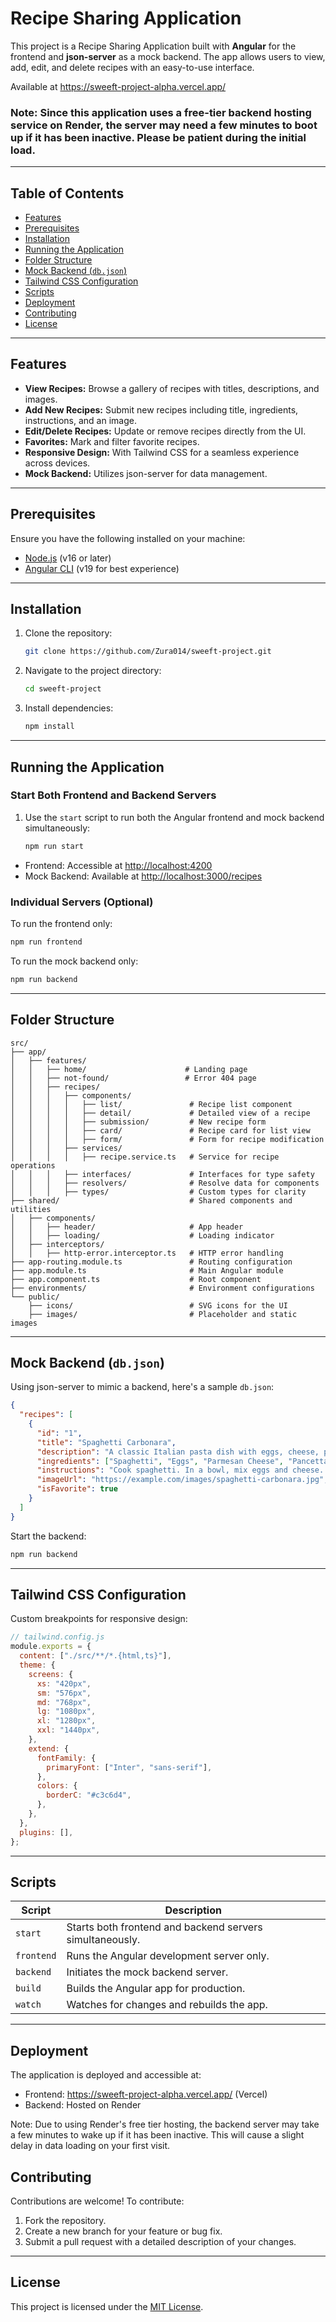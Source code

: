 # Recipe Sharing Application

This project is a Recipe Sharing Application built with **Angular** for the frontend and **json-server** as a mock backend. The app allows users to view, add, edit, and delete recipes with an easy-to-use interface.

Available at https://sweeft-project-alpha.vercel.app/

### Note: Since this application uses a free-tier backend hosting service on Render, the server may need a few minutes to boot up if it has been inactive. Please be patient during the initial load.

---

## Table of Contents

- [Features](#features)
- [Prerequisites](#prerequisites)
- [Installation](#installation)
- [Running the Application](#running-the-application)
- [Folder Structure](#folder-structure)
- [Mock Backend (`db.json`)](#mock-backend-dbjson)
- [Tailwind CSS Configuration](#tailwind-css-configuration)
- [Scripts](#scripts)
- [Deployment](#deployment)
- [Contributing](#contributing)
- [License](#license)

---

## Features

- **View Recipes:** Browse a gallery of recipes with titles, descriptions, and images.
- **Add New Recipes:** Submit new recipes including title, ingredients, instructions, and an image.
- **Edit/Delete Recipes:** Update or remove recipes directly from the UI.
- **Favorites:** Mark and filter favorite recipes.
- **Responsive Design:** With Tailwind CSS for a seamless experience across devices.
- **Mock Backend:** Utilizes json-server for data management.

---

## Prerequisites

Ensure you have the following installed on your machine:

- [Node.js](https://nodejs.org/) (v16 or later)
- [Angular CLI](https://angular.io/cli) (v19 for best experience)

---

## Installation

1. Clone the repository:

   ```bash
   git clone https://github.com/Zura014/sweeft-project.git
   ```

2. Navigate to the project directory:

   ```bash
   cd sweeft-project
   ```

3. Install dependencies:
   ```bash
   npm install
   ```

---

## Running the Application

### Start Both Frontend and Backend Servers

1. Use the `start` script to run both the Angular frontend and mock backend simultaneously:
   ```bash
   npm run start
   ```

- Frontend: Accessible at [http://localhost:4200](http://localhost:4200)
- Mock Backend: Available at [http://localhost:3000/recipes](http://localhost:3000/recipes)

### Individual Servers (Optional)

To run the frontend only:

```bash
npm run frontend
```

To run the mock backend only:

```bash
npm run backend
```

---

## Folder Structure

```
src/
├── app/
│   ├── features/
│   │   ├── home/                      # Landing page
│   │   ├── not-found/                 # Error 404 page
│   │   ├── recipes/
│   │   │   ├── components/
│   │   │   │   ├── list/               # Recipe list component
│   │   │   │   ├── detail/             # Detailed view of a recipe
│   │   │   │   ├── submission/         # New recipe form
│   │   │   │   ├── card/               # Recipe card for list view
│   │   │   │   ├── form/               # Form for recipe modification
│   │   │   ├── services/
│   │   │   │   ├── recipe.service.ts   # Service for recipe operations
│   │   │   ├── interfaces/             # Interfaces for type safety
│   │   │   ├── resolvers/              # Resolve data for components
│   │   │   ├── types/                  # Custom types for clarity
├── shared/                             # Shared components and utilities
│   ├── components/
│   │   ├── header/                     # App header
│   │   ├── loading/                    # Loading indicator
│   ├── interceptors/
│   │   ├── http-error.interceptor.ts   # HTTP error handling
├── app-routing.module.ts               # Routing configuration
├── app.module.ts                       # Main Angular module
├── app.component.ts                    # Root component
├── environments/                       # Environment configurations
└── public/
    ├── icons/                          # SVG icons for the UI
    ├── images/                         # Placeholder and static images
```

---

## Mock Backend (`db.json`)

Using json-server to mimic a backend, here's a sample `db.json`:

```json
{
  "recipes": [
    {
      "id": "1",
      "title": "Spaghetti Carbonara",
      "description": "A classic Italian pasta dish with eggs, cheese, pancetta, and pepper.",
      "ingredients": ["Spaghetti", "Eggs", "Parmesan Cheese", "Pancetta", "Black Pepper"],
      "instructions": "Cook spaghetti. In a bowl, mix eggs and cheese. Cook pancetta. Combine everything and season with pepper.",
      "imageUrl": "https://example.com/images/spaghetti-carbonara.jpg",
      "isFavorite": true
    }
  ]
}
```

Start the backend:

```bash
npm run backend
```

---

## Tailwind CSS Configuration

Custom breakpoints for responsive design:

```javascript
// tailwind.config.js
module.exports = {
  content: ["./src/**/*.{html,ts}"],
  theme: {
    screens: {
      xs: "420px",
      sm: "576px",
      md: "768px",
      lg: "1080px",
      xl: "1280px",
      xxl: "1440px",
    },
    extend: {
      fontFamily: {
        primaryFont: ["Inter", "sans-serif"],
      },
      colors: {
        borderC: "#c3c6d4",
      },
    },
  },
  plugins: [],
};
```

---

## Scripts

| Script     | Description                                              |
| ---------- | -------------------------------------------------------- |
| `start`    | Starts both frontend and backend servers simultaneously. |
| `frontend` | Runs the Angular development server only.                |
| `backend`  | Initiates the mock backend server.                       |
| `build`    | Builds the Angular app for production.                   |
| `watch`    | Watches for changes and rebuilds the app.                |

---

## Deployment

The application is deployed and accessible at:

- Frontend: https://sweeft-project-alpha.vercel.app/ (Vercel)
- Backend: Hosted on Render

Note: Due to using Render's free tier hosting, the backend server may take a few minutes to wake up if it has been inactive. This will cause a slight delay in data loading on your first visit.

## Contributing

Contributions are welcome! To contribute:

1. Fork the repository.
2. Create a new branch for your feature or bug fix.
3. Submit a pull request with a detailed description of your changes.

---

## License

This project is licensed under the [MIT License](LICENSE).
